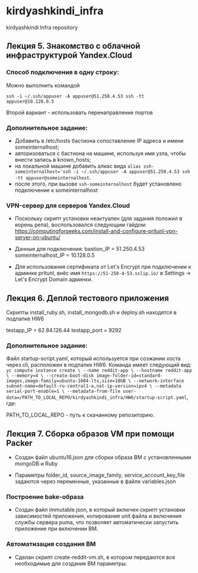 # kirdyashkindi_infra
kirdyashkindi Infra repository

## Лекция 5. Знакомство с облачной инфраструктурой Yandex.Cloud

### Способ подключения в одну строку:

Можно выполнить командой

`ssh -i ~/.ssh/appuser -A appuser@51.250.4.53 ssh -tt appuser@10.128.0.5`

Второй вариант - использовать перенаправление портов

### Дополнительное задание:

* Добавить в /etc/hosts бастиона сопоставление IP адреса и имени someinternalhost;
* авторизоваться с бастиона на машине, используя имя узла, чтобы внести запись в known_hosts;
* на локальной машине добавить алиас вида
`alias ssh-someinternalhost='ssh -i ~/.ssh/appuser -A appuser@51.250.4.53 ssh -tt appuser@someinternalhost`.
* после этого, при вызове `ssh-someinternalhost` будет установлено подключение к someinternalhost

### VPN-сервер для серверов Yandex.Cloud

* Поскольку скрипт установки неактуален (для задания положил в корень репа), воспользовался следующим гайдом: https://computingforgeeks.com/install-and-configure-pritunl-vpn-server-on-ubuntu/

* Данные для подключения:
    bastion_IP = 51.250.4.53
    someinternalhost_IP = 10.128.0.5

* Для использования сертификата от Let's Encrypt при подключении к админке pritunl, внёс имя `https://51-250-4-53.sslip.io/` в Settings -> Let's Encrypt Domain админки.

## Лекция 6. Деплой тестового приложения

Скрипты install_ruby.sh, install_mongodb.sh и deploy.sh находятся в подпапке HW6

testapp_IP = 62.84.126.44
testapp_port = 9292

### Дополнительное задание:

Файл startup-script.yaml, который используется при созжании хоста через cli, расположен в подпапке HW6.
Команда имеет следующий вид:
`yc compute instance create \
    --name reddit-app \
    --hostname reddit-app \
    --memory=4 \
    --create-boot-disk image-folder-id=standard-images,image-family=ubuntu-1604-lts,size=10GB \ --network-interface subnet-name=default-ru-central1-a,nat-ip-version=ipv4 \
    --metadata serial-port-enable=1 \
    --metadata-from-file user-data=/PATH_TO_LOCAL_REPO/kirdyashkindi_infra/HW6/startup-script.yaml`, где:

PATH_TO_LOCAL_REPO - путь к скачанному репозиторию.

## Лекция 7. Сборка образов VM при помощи Packer

- Создан файл ubuntu16.json для сборки образа ВМ с установленными mongoDB и Ruby

- Параметры folder_id, source_image_family, service_account_key_file задаются через переменные, указанные в файле variables.json

### Построение bake-образа

- Создан файл immutable.json, в который включен скрипт установки зависимостей приложения, копирования unit файла и включения службы сервера puma, что позволяет автоматически запустить приложение при включении ВМ.

### Автоматизация создания ВМ

- Сделан скрипт create-reddit-vm.sh, в котором передаются все необходимые для создания ВМ параметры.
